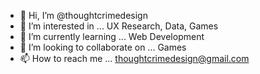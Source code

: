 - 👋 Hi, I’m @thoughtcrimedesign
- 👀 I’m interested in ... UX Research, Data, Games
- 🌱 I’m currently learning ... Web Development
- 💞️ I’m looking to collaborate on ... Games
- 📫 How to reach me ... thoughtcrimedesign@gmail.com

<!---
thoughtcrimedesign/thoughtcrimedesign is a ✨ special ✨ repository because its `README.md` (this file) appears on your GitHub profile.
You can click the Preview link to take a look at your changes.
--->
